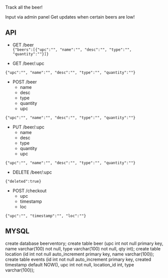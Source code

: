 Track all the beer!

Input via admin panel
Get updates when certain beers are low!

## API  
- GET /beer  
```{"beers":[{"upc":"", "name":"", "desc":"", "type":"", "quantity":""}]}```

- GET /beer/:upc

```{"upc":"", "name":"", "desc":"", "type":"", "quantity":""}```

- POST /beer
  - name
  - desc
  - type
  - quantity
  - upc

```{"upc":"", "name":"", "desc":"", "type":"", "quantity":""}```

- PUT /beer/:upc
  - name
  - desc
  - type
  - quantity
  - upc

```{"upc":"", "name":"", "desc":"", "type":"", "quantity":""}```

- DELETE /beer/:upc

```{"deleted":true}```

- POST /checkout
  - upc
  - timestamp
  - loc

```{"upc":"", "timestamp":"", "loc":""}```


## MYSQL

create database beerventory;
create table beer (upc int not null primary key, name varchar(100) not null, type varchar(100) not null, qty int);
create table location (id int not null auto_increment primary key, name varchar(100));
create table events (id int not null auto_increment primary key, created timestamp default NOW(), upc int not null, location_id int, type varchar(100));
